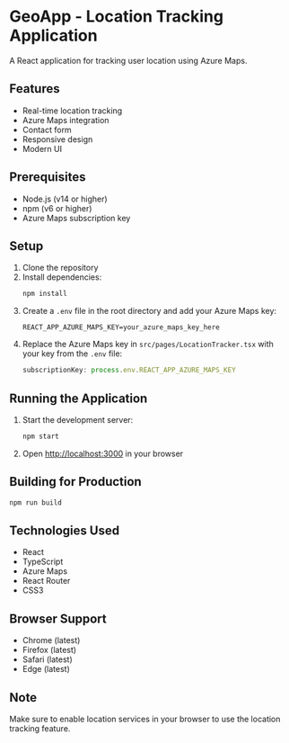 # GeoApp - Location Tracking Application

A React application for tracking user location using Azure Maps.

## Features

- Real-time location tracking
- Azure Maps integration
- Contact form
- Responsive design
- Modern UI

## Prerequisites

- Node.js (v14 or higher)
- npm (v6 or higher)
- Azure Maps subscription key

## Setup

1. Clone the repository
2. Install dependencies:
   ```bash
   npm install
   ```
3. Create a `.env` file in the root directory and add your Azure Maps key:
   ```
   REACT_APP_AZURE_MAPS_KEY=your_azure_maps_key_here
   ```
4. Replace the Azure Maps key in `src/pages/LocationTracker.tsx` with your key from the `.env` file:
   ```typescript
   subscriptionKey: process.env.REACT_APP_AZURE_MAPS_KEY
   ```

## Running the Application

1. Start the development server:
   ```bash
   npm start
   ```
2. Open [http://localhost:3000](http://localhost:3000) in your browser

## Building for Production

```bash
npm run build
```

## Technologies Used

- React
- TypeScript
- Azure Maps
- React Router
- CSS3

## Browser Support

- Chrome (latest)
- Firefox (latest)
- Safari (latest)
- Edge (latest)

## Note

Make sure to enable location services in your browser to use the location tracking feature. 